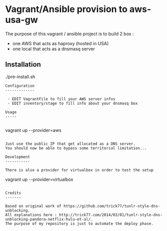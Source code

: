 Vagrant/Ansible provision to aws-usa-gw
=======================================

The purpose of this vagrant / ansible project is to build 2 box :

- one AWS that acts as haproxy (hosted in USA)
- one local that acts as a dnsmasq server

Installation
------------

./pre-install.sh

```
Configuration
-------------

 - EDIT VagrantFile to fill your AWS server infos
 - EDIT inventory/stage to fill info about your dnsmasq box

Usage
----- 
 
```
vagrant up --provider=aws
```

Just use the public IP that get allocated as a DNS server.
You should now be able to bypass some territorial limitation...

Development
-----------

There is also a provider for virtualbox in order to test the setup

```
vagrant up --provider=virtualbox
```

Credits
-------

Based on original work of https://github.com/trick77/tunlr-style-dns-unblocking.
All explanations here : http://trick77.com/2014/03/01/tunlr-style-dns-unblocking-pandora-netflix-hulu-et-al/.
The purpose of my repository is just to automate the deploy phase. 